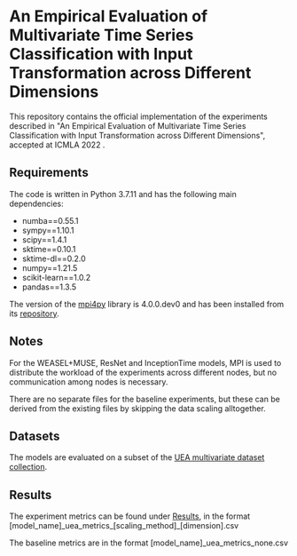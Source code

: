# An Empirical Evaluation of Multivariate Time Series Classification with Input Transformation across Different Dimensions

This repository contains the official implementation of the experiments described in "An Empirical Evaluation of
Multivariate Time Series Classification with Input Transformation across Different Dimensions", accepted at ICMLA 2022 .

## Requirements

The code is written in Python 3.7.11 and has the following main dependencies:

* numba==0.55.1
* sympy==1.10.1
* scipy==1.4.1
* sktime==0.10.1
* sktime-dl==0.2.0
* numpy==1.21.5
* scikit-learn==1.0.2
* pandas==1.3.5

The version of the [mpi4py](https://mpi4py.readthedocs.io/en/stable/index.html) library is 4.0.0.dev0 and has been
installed from its [repository](https://mpi4py.readthedocs.io/en/stable/install.html).

## Notes

For the WEASEL+MUSE, ResNet and InceptionTime models, MPI is used to distribute the workload of the experiments across
different nodes, but no communication among nodes is necessary.

There are no separate files for the baseline experiments, but these can be derived from the existing files by skipping
the data scaling alltogether.

## Datasets

The models are evaluated on a subset of
the [UEA multivariate dataset collection](https://www.timeseriesclassification.com/dataset.php).

## Results

The experiment metrics can be found under [Results](Results/), in the format [model\_name]\_uea\_metrics\_[scaling\_method]\_[dimension].csv

The baseline metrics are in the format [model\_name]\_uea\_metrics\_none.csv
